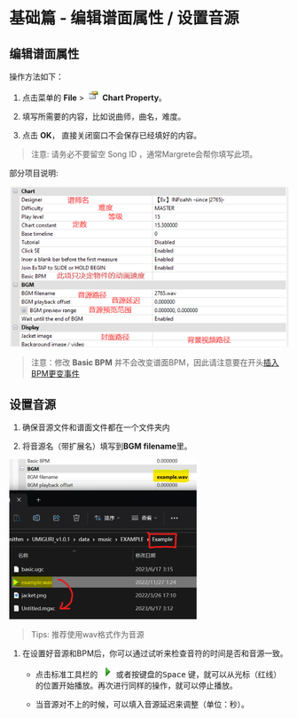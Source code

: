 # 基础篇 - 编辑谱面属性 / 设置音源

## 编辑谱面属性

操作方法如下：

1. 点击菜单的 **File** > ![chart property](../imgs/file-chart-prop.png) **Chart Property**。

2. 填写所需要的内容，比如说曲师，曲名，难度。

3. 点击 **OK**， 直接关闭窗口不会保存已经填好的内容。

> 注意: 请务必不要留空 Song ID ，通常Margrete会帮你填写此项。

部分项目说明:  

![chart property](../imgs/chart-prop.png)

> 注意：修改 **Basic BPM** 并不会改变谱面BPM，因此请注意要在开头[插入BPM更变事件](docs/basic/basic-edit-chart?id=插入BPM变更事件)

## 设置音源

1. 确保音源文件和谱面文件都在一个文件夹内

2. 将音源名（带扩展名）填写到**BGM filename**里。

![音源位置](../imgs/audio-example.png)

> Tips: 推荐使用wav格式作为音源

1. 在设置好音源和BPM后，你可以通过试听来检查音符的时间是否和音源一致。

    * 点击标准工具栏的 ![播放](../imgs/std-toolbar-play.png) 或者按键盘的<kbd>Space</kbd> 键，就可以从光标（红线）的位置开始播放。再次进行同样的操作，就可以停止播放。

    * 当音源对不上的时候，可以填入音源延迟来调整（单位：秒）。
